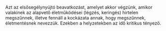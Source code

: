 Azt az elsősegélynyújtó beavatkozást, amelyet akkor végzünk, amikor valakinek az alapvető életműködései (légzés, keringés) hirtelen megszűnnek, illetve fennáll a kockázata annak, hogy megszűnnek, életmentésnek nevezzük. Ezekben a helyzetekben az idő kritikus tényező.